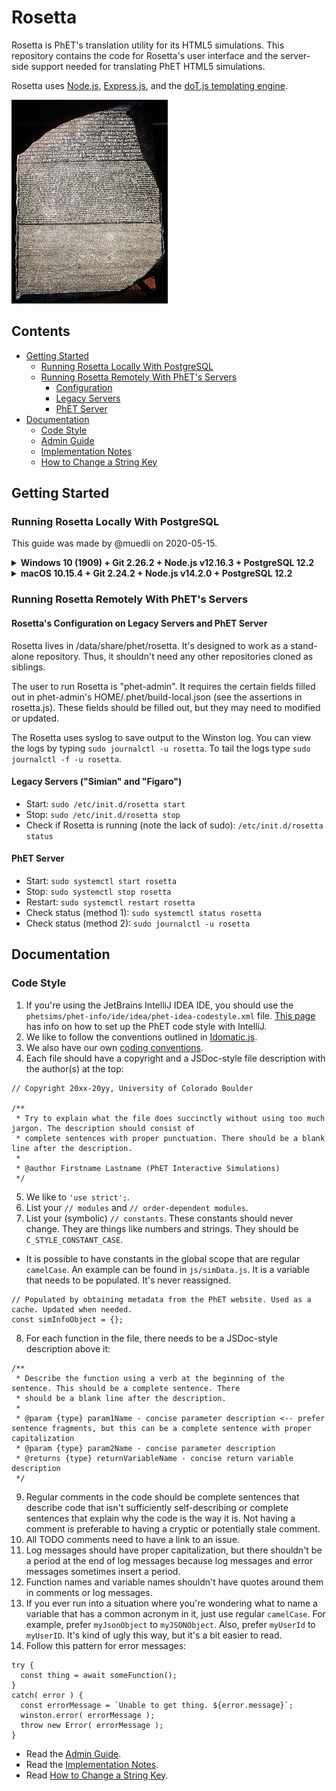 # Rosetta

Rosetta is PhET's translation utility for its HTML5 simulations. This repository contains the code for Rosetta's
user interface and the server-side support needed for translating PhET HTML5 simulations.

Rosetta uses [Node.js](https://nodejs.org/en/), [Express.js](https://expressjs.com/), and the [doT.js templating engine](https://olado.github.io/doT/index.html).

![Rosetta Stone](./img/rosetta.jpg)

## Contents

* [Getting Started](https://github.com/phetsims/rosetta#getting-started)
  * [Running Rosetta Locally With PostgreSQL](https://github.com/phetsims/rosetta#running-rosetta-locally-with-postgresql)
  * [Running Rosetta Remotely With PhET's Servers](https://github.com/phetsims/rosetta#running-rosetta-remotely-with-phets-servers)
    * [Configuration](https://github.com/phetsims/rosetta#rosettas-configuration-on-legacy-servers-and-phet-server)
    * [Legacy Servers](https://github.com/phetsims/rosetta#legacy-servers-simian-and-figaro)
    * [PhET Server](https://github.com/phetsims/rosetta#phet-server)
* [Documentation](https://github.com/phetsims/rosetta#documentation)
  * [Code Style](https://github.com/phetsims/rosetta#code-style)
  * [Admin Guide](https://github.com/phetsims/rosetta/blob/master/doc/admin-guide.md)
  * [Implementation Notes](https://github.com/phetsims/rosetta/blob/master/doc/implementation-notes.md)
  * [How to Change a String Key](https://github.com/phetsims/rosetta/blob/master/doc/how-to-change-a-string-key.md)

## Getting Started

### Running Rosetta Locally With PostgreSQL

This guide was made by @muedli on 2020-05-15.

<details>
<summary><b>Windows 10 (1909) + Git 2.26.2 + Node.js v12.16.3 + PostgreSQL 12.2</b></summary>

1. Get your GitHub account set up with phetsims.
2. Install and set up Git. Default installation options should be fine.
  (I used [Chocolatey](https://chocolatey.org/).)
3. Install Node.js. Default installation options should be fine.
  (Again, I used [Chocolatey](https://chocolatey.org/).)
4. Install PostgreSQL. Defualt installation options should be fine. Make sure
  you have the password that you set or was set for you during installation.
  (Again, I used [Chocolatey](https://chocolatey.org/).)
5. Clone the phetsims/rosetta repository.
6. In the rosetta directory on your machine, run `npm install`.
7. Open the SQL shell. (In my case, an SQL shell was installed when I installed PostgreSQL.)
8. Make a database for Rosetta by running `CREATE DATABASE rosetta;`.
9. Switch to the rosetta database.
10. Run the rosetta/dev/init.sql script with `\i '{path-to-your-copy-of-rosetta}/rosetta/dev/init.sql';` .
    (Note how the file path is in single quotes and the slashes are forward slashes, not
    backward slashes.
11. I (@muedli) ran into an issue when trying to put Chinese characters in a test translation. If you try to
    `SELECT * FROM saved_translations;` without having `SET client_encoding TO 'UTF8';`, you'll get an error along the
    lines of
    `character with byte sequence 0xe5 0x8a 0x9b in encoding "UTF8" has no equivalent in encoding "WIN1252"`. Thus,
    you should `SET client_encoding TO 'UTF8';`. Unfortunately, you still can't view the characters in the SQL shell.
    (There might be a solution to this, but I haven't figured it out yet.) See
    [this Stack Overflow question](https://stackoverflow.com/questions/38481829/postgresql-character-with-byte-sequence-0xc2-0x81-in-encoding-utf8-has-no-equ)
    for more information.
12. In the correct directory (`C:\Users\{username}\` on Windows), `mkdir .phet/`.
13. In `.phet/`, make `rosetta-config.json` with the following:
```
{
  "githubUsername": "phet-dev",
  "githubPassword": "{phet-dev-password-here}",
  "buildServerAuthorizationCode": "{code-here}",
  "serverToken": "{token-here}",
  "productionServerURL": "https://ox-dev.colorado.edu",
  "enabled": true,
  "rosettaSessionSecret": "{any-string-for-testing}",
  "stringStorageDbHost": "localhost",
  "stringStorageDbPort": "5432",
  "stringStorageDbName": "rosetta",
  "stringStorageDbUser": "{user-here}",
  "stringStorageDbPass": "{your-postgres-password-here}",
  "loggingLevel": "debug",
  "babelBranch": "tests",
  "performStringCommits": false,
  "sendBuildRequests": false
}
```
14. In the rosetta directory, run `npm run dev`. (For some reason, as of this writing, Git Bash doesn't let you kill the 
    process with ctrl + c. Thus, I've been using `taskkill /F /IM node.exe` in cmd. There's probably
    a more graceful way to do this.)
15. Open your browser to the port specified by `LISTEN_PORT` in rosetta.js, which, as of
    this writing, is 16372. (http://localhost:16372.)
    
</details>

<details>
<summary><b>macOS 10.15.4 + Git 2.24.2 + Node.js v14.2.0 + PostgreSQL 12.2</b></summary>

1. Get your GitHub account set up with phetsims.
2. You should have Git pre-installed.
3. Install Node.js. (I recommend using [Homebrew](https://brew.sh/).)
4. Install PostgreSQL. (Again, I recommend using [Homebrew](https://brew.sh/).)
5. Clone the phetsims/rosetta repository.
6. In the rosetta directory on your machine, run `npm install`.
7. Start your server using `pg_ctl -D /usr/local/var/postgres start`.
8. To enter the SQL shell, run `psql {username-for-database}`.
9. Create the rosetta database, `create database rosetta;`.
10. Connect to the database by running `\connect rosetta;`.
11. Run the rosetta/dev/init.sql script with `\i {path-to-your-copy-of-rosetta}/rosetta/dev/init.sql;` .
    (I don't think macOS needs the single quotes that are necessary on Windows.)
12. In the correct directory (`/Users/{username}/` on macOS), `mkdir .phet/`.
13. In `.phet/`, make rosetta-config.json with the following:
```
{
  "githubUsername": "phet-dev",
  "githubPassword": "{phet-dev-password-here}",
  "buildServerAuthorizationCode": "{code-here}",
  "serverToken": "{token-here}",
  "productionServerURL": "https://ox-dev.colorado.edu",
  "enabled": true,
  "rosettaSessionSecret": "{any-string-for-testing}",
  "stringStorageDbHost": "localhost",
  "stringStorageDbPort": "5432",
  "stringStorageDbName": "rosetta",
  "stringStorageDbUser": "{user-here}",
  "stringStorageDbPass": "{your-postgres-password-here}",
  "loggingLevel": "debug",
  "babelBranch": "tests",
  "performStringCommits": false,
  "sendBuildRequests": false
}
```
14. Make sure your database username and password are correct in the config. In my
    case, the username was "liam" (my computer username). As of this writing the default
    behavior is to use the computer username and not to set a password. You'll need to set
    a password because there is code asserting that a password exists. To create a password,
    type `ALTER USER your-username WITH PASSWORD 'password';`.
15. In the rosetta directory, run `npm run dev`.
16. Open your browser to the port specified by `LISTEN_PORT` in rosetta.js, which, as of
    this writing, is 16372. (http://localhost:16372.)
    
</details>

### Running Rosetta Remotely With PhET's Servers

#### Rosetta's Configuration on Legacy Servers and PhET Server

Rosetta lives in /data/share/phet/rosetta. It's designed to work as a stand-alone repository.
Thus, it shouldn't need any other repositories cloned as siblings.

The user to run Rosetta is "phet-admin". It requires the certain fields filled out in
phet-admin's HOME/.phet/build-local.json (see the assertions in rosetta.js). These fields
should be filled out, but they may need to modified or updated.

The Rosetta uses syslog to save output to the Winston log. You can view the logs by typing
`sudo journalctl -u rosetta`. To tail the logs type `sudo journalctl -f -u rosetta`.

#### Legacy Servers ("Simian" and "Figaro") 

* Start: `sudo /etc/init.d/rosetta start`
* Stop: `sudo /etc/init.d/rosetta stop`
* Check if Rosetta is running (note the lack of sudo): `/etc/init.d/rosetta status`

#### PhET Server

* Start: `sudo systemctl start rosetta`
* Stop: `sudo systemctl stop rosetta`
* Restart: `sudo systemctl restart rosetta`
* Check status (method 1): `sudo systemctl status rosetta`
* Check status (method 2): `sudo journalctl -u rosetta`

## Documentation

### Code Style

1. If you're using the JetBrains IntelliJ IDEA IDE, you should use the
`phetsims/phet-info/ide/idea/phet-idea-codestyle.xml` file. [This page](https://www.jetbrains.com/help/idea/configuring-code-style.html)
has info on how to set up the PhET code style with IntelliJ.
2. We like to follow the conventions outlined in [Idomatic.js](https://github.com/rwaldron/idiomatic.js/).
3. We also have our own [coding conventions](https://github.com/phetsims/phet-info/blob/master/checklists/code_review_checklist.md#coding-conventions).
4. Each file should have a copyright and a JSDoc-style file description with the author(s) at the top:
```
// Copyright 20xx-20yy, University of Colorado Boulder

/**
 * Try to explain what the file does succinctly without using too much jargon. The description should consist of
 * complete sentences with proper punctuation. There should be a blank line after the description.
 * 
 * @author Firstname Lastname (PhET Interactive Simulations)
 */
```
5. We like to `'use strict';`.
6. List your `// modules` and `// order-dependent modules`.
7. List your (symbolic) `// constants`. These constants should never change. They are things like numbers and strings.
They should be `C_STYLE_CONSTANT_CASE`.
  * It is possible to have constants in the global scope that are regular `camelCase`. An
  example can be found in `js/simData.js`. It is a variable that needs to be populated. It's never reassigned.
  ```
  // Populated by obtaining metadata from the PhET website. Used as a cache. Updated when needed.
  const simInfoObject = {};
  ```
8. For each function in the file, there needs to be a JSDoc-style description above it:
```
/**
 * Describe the function using a verb at the beginning of the sentence. This should be a complete sentence. There
 * should be a blank line after the description.
 *
 * @param {type} param1Name - concise parameter description <-- prefer sentence fragments, but this can be a complete sentence with proper capitalization
 * @param {type} param2Name - concise parameter description
 * @returns {type} returnVariableName - concise return variable description
 */
```
9. Regular comments in the code should be complete sentences that describe code that isn't sufficiently self-describing
or complete sentences that explain why the code is the way it is. Not having a comment is preferable to having a
cryptic or potentially stale comment.
10. All TODO comments need to have a link to an issue.
11. Log messages should have proper capitalization, but there shouldn't be a period at the end of log messages because
log messages and error messages sometimes insert a period.
12. Function names and variable names shouldn't have quotes around them in comments or log messages.
13. If you ever run into a situation where you're wondering what to name a variable that has a common acronym in it,
just use regular `camelCase`. For example, prefer `myJsonObject` to `myJSONObject`. Also, prefer `myUserId` to
`myUserID`. It's kind of ugly this way, but it's a bit easier to read.
14. Follow this pattern for error messages:
```
try {
  const thing = await someFunction();
}
catch( error ) {
  const errorMessage = `Unable to get thing. ${error.message}`;
  winston.error( errorMessage );
  throw new Error( errorMessage );
}
```

* Read the [Admin Guide](https://github.com/phetsims/rosetta/blob/master/doc/admin-guide.md).
* Read the [Implementation Notes](https://github.com/phetsims/rosetta/blob/master/doc/implementation-notes.md).
* Read [How to Change a String Key](https://github.com/phetsims/rosetta/blob/master/doc/how-to-change-a-string-key.md).
